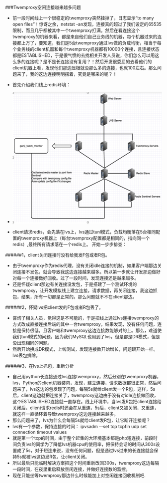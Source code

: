 ###Twemproxy空闲连接越来越多问题
*	前一段时间线上一个很稳定的twemproxy突然挂掉了，日志显示“to many open files”！惊讶之余，netstat -an发现，连接真的超过了我们设定的65535限制，而且几乎都被其中一个twemproxy打满。然后在看连接这个twemproxy的机器来看，都是来自他们自己业务线的机器，每个机器过来的连接都上万了，要知道，我们是5台twemproxy通过lvs做的负载均衡，相当于每个业务线的client机器和每个twemproxy机器都有10000个连接，且连接状态都是ESTABLISHED，于是很气愤的去找相关开发人员说，你们怎么可以用这么多的连接呢？是不是长连接没有复用？！然后开发很委屈的去看他们的client机器上看，发现他们那边压根就没那么多的连接，也就100左右。那么问题来了，我的这边连接明明摆着，究竟是哪来的呢？！
*	首先介绍我们线上redis环境：
*	![redis架构图](./tmac_monitor_twem.png)

*	client请求redis，会先落在lvs上，lvs通过tunl模式，负载均衡落在5台相同配置的twemproxy机器上（每台twemproxy配置都是相同的，指向同一个redis）,最终所有请求落在一个redis上。
开始一步步排查：

######1，client关闭连接时没有给我发F包或者R包。
*	由于twemproxy作为redis代理，没有关闭idle连接的机制，如果客户端那边关闭连接不发包，就会导致我这边连接越来越多。所以第一步就让开发那边做好对每一个连接做好回收。过了一段时间，发现连接还是越来越多。
*	还是怀疑client那边有关连接没发包，于是搭建了一个测试环境的twemproxy，让开发模拟线上建立连接，请求数据，再关闭连接，我这边抓包，结果，所有一切都是正常的。那么问题就不不在client那边。

######2，怀疑lvs把client发的F包或者R包丢了。
*	咨询了相关人员，觉得这是不可能的，于是把线上通过lvs连接twemproxy的方式改成直接连接后端的其中一台twemproxy，结果发现，没有任何问题，连接是保持很低，且客户端和twemproxy这边连接数能够对的上。那么，难道使我们tunl模式的问题，因为我们MySQL也用到了lvs，但是都是DR模式，但是没出现相同的问题。
*	然后开始换成DR模式，上线测试，发现连接数开始增长，问题跟开始一样。lvs丢包排除。

######3，在lvs上抓包，重新分析
*	自己用python长连接通过lvs连接twemproxy，然后分别在twemproxy机器，lvs，Python的client机器装包，发现，建立连接，请求数据都很正常，然后问题来了，lvs这边的包发现了问题，每隔5s就给client发一个R包，这样，5s后，client这边就把连接关了，twemproxy这边由于没有对idle连接做回收，这个ESTABLISHED连接就一直存在。线上环境中，当lvs发R包把client连接给关闭后，client请求redis时还会在从重连，5s后，client又被关闭，又重连，就这样一直循环着导致twemproxy这边连接越来越多。
*	那么问题来了，lvs为什么会每隔5s就给client发R包，让它断开连接呢？
*	lvs有一个参数，保持连接的时间：
          ipvsadm
          --set tcp tcpfin udp        set connection timeout values
*	就是第一个tcp的时间，由于整个赶集的大环境基本都是php短连接，前段时间负责lvs的同学为了降低lvs机器cpu的使用率，把保持会话的时间从300s设置成了5s，对于短连来说，没有任何问题，但是通过lvs过来的长连接就会保持5s就被lvs这边发R包，让client关闭。
*	所以最后只能临时解决方案把这个时间重新改回300s，twemproxy这边每隔一段时间，在夜里重启释放空闲连接，并做好连接数的监控。
*	现在只能坐等twemproxy那边什么时候能加上对空闲连接回收机制吧.
